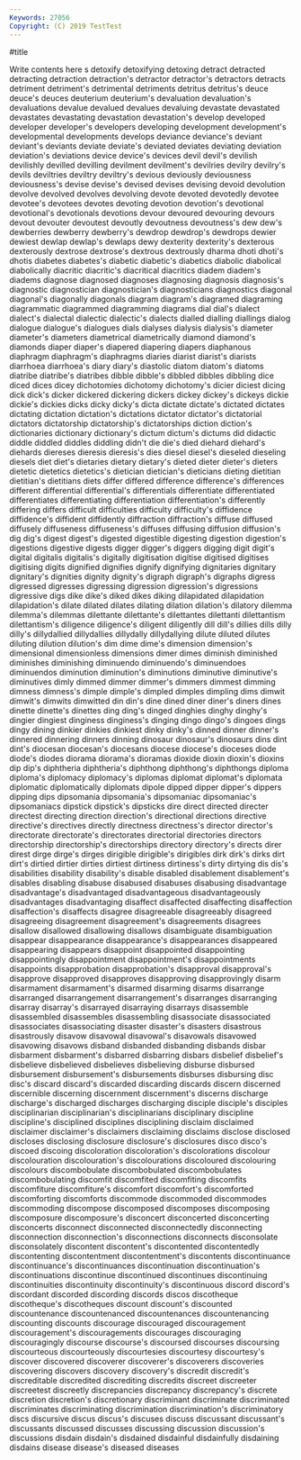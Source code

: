 ```yaml
---
Keywords: 27056
Copyright: (C) 2019 TestTest
---
```


#title

Write contents here
s detoxify detoxifying detoxing
detract detracted detracting detraction detraction's detractor detractor's detractors detracts detriment
detriment's detrimental detriments detritus detritus's deuce deuce's deuces deuterium deuterium's
devaluation devaluation's devaluations devalue devalued devalues devaluing devastate devastated devastates
devastating devastation devastation's develop developed developer developer's developers developing development
development's developmental developments develops deviance deviance's deviant deviant's deviants deviate
deviate's deviated deviates deviating deviation deviation's deviations device device's devices
devil devil's devilish devilishly devilled devilling devilment devilment's devilries devilry
devilry's devils deviltries deviltry deviltry's devious deviously deviousness deviousness's devise
devise's devised devises devising devoid devolution devolve devolved devolves devolving
devote devoted devotedly devotee devotee's devotees devotes devoting devotion devotion's
devotional devotional's devotionals devotions devour devoured devouring devours devout devouter
devoutest devoutly devoutness devoutness's dew dew's dewberries dewberry dewberry's dewdrop
dewdrop's dewdrops dewier dewiest dewlap dewlap's dewlaps dewy dexterity dexterity's
dexterous dexterously dextrose dextrose's dextrous dextrously dharma dhoti dhoti's dhotis
diabetes diabetes's diabetic diabetic's diabetics diabolic diabolical diabolically diacritic diacritic's
diacritical diacritics diadem diadem's diadems diagnose diagnosed diagnoses diagnosing diagnosis
diagnosis's diagnostic diagnostician diagnostician's diagnosticians diagnostics diagonal diagonal's diagonally diagonals
diagram diagram's diagramed diagraming diagrammatic diagrammed diagramming diagrams dial dial's
dialect dialect's dialectal dialectic dialectic's dialects dialled dialling diallings dialog
dialogue dialogue's dialogues dials dialyses dialysis dialysis's diameter diameter's diameters
diametrical diametrically diamond diamond's diamonds diaper diaper's diapered diapering diapers
diaphanous diaphragm diaphragm's diaphragms diaries diarist diarist's diarists diarrhoea diarrhoea's
diary diary's diastolic diatom diatom's diatoms diatribe diatribe's diatribes dibble
dibble's dibbled dibbles dibbling dice diced dices dicey dichotomies dichotomy
dichotomy's dicier diciest dicing dick dick's dicker dickered dickering dickers
dickey dickey's dickeys dickie dickie's dickies dicks dicky dicky's dicta
dictate dictate's dictated dictates dictating dictation dictation's dictations dictator dictator's
dictatorial dictators dictatorship dictatorship's dictatorships diction diction's dictionaries dictionary dictionary's
dictum dictum's dictums did didactic diddle diddled diddles diddling didn't
die die's died diehard diehard's diehards diereses dieresis dieresis's dies
diesel diesel's dieseled dieseling diesels diet diet's dietaries dietary dietary's
dieted dieter dieter's dieters dietetic dietetics dietetics's dietician dietician's dieticians
dieting dietitian dietitian's dietitians diets differ differed difference difference's differences
different differential differential's differentials differentiate differentiated differentiates differentiating differentiation differentiation's
differently differing differs difficult difficulties difficulty difficulty's diffidence diffidence's diffident
diffidently diffraction diffraction's diffuse diffused diffusely diffuseness diffuseness's diffuses diffusing
diffusion diffusion's dig dig's digest digest's digested digestible digesting digestion
digestion's digestions digestive digests digger digger's diggers digging digit digit's
digital digitalis digitalis's digitally digitisation digitise digitised digitises digitising digits
dignified dignifies dignify dignifying dignitaries dignitary dignitary's dignities dignity dignity's
digraph digraph's digraphs digress digressed digresses digressing digression digression's digressions
digressive digs dike dike's diked dikes diking dilapidated dilapidation dilapidation's
dilate dilated dilates dilating dilation dilation's dilatory dilemma dilemma's dilemmas
dilettante dilettante's dilettantes dilettanti dilettantism dilettantism's diligence diligence's diligent diligently
dill dill's dillies dills dilly dilly's dillydallied dillydallies dillydally dillydallying
dilute diluted dilutes diluting dilution dilution's dim dime dime's dimension
dimension's dimensional dimensionless dimensions dimer dimes diminish diminished diminishes diminishing
diminuendo diminuendo's diminuendoes diminuendos diminution diminution's diminutions diminutive diminutive's diminutives
dimly dimmed dimmer dimmer's dimmers dimmest dimming dimness dimness's dimple
dimple's dimpled dimples dimpling dims dimwit dimwit's dimwits dimwitted din
din's dine dined diner diner's diners dines dinette dinette's dinettes
ding ding's dinged dinghies dinghy dinghy's dingier dingiest dinginess dinginess's
dinging dingo dingo's dingoes dings dingy dining dinkier dinkies dinkiest
dinky dinky's dinned dinner dinner's dinnered dinnering dinners dinning dinosaur
dinosaur's dinosaurs dins dint dint's diocesan diocesan's diocesans diocese diocese's
dioceses diode diode's diodes diorama diorama's dioramas dioxide dioxin dioxin's
dioxins dip dip's diphtheria diphtheria's diphthong diphthong's diphthongs diploma diploma's
diplomacy diplomacy's diplomas diplomat diplomat's diplomata diplomatic diplomatically diplomats dipole
dipped dipper dipper's dippers dipping dips dipsomania dipsomania's dipsomaniac dipsomaniac's
dipsomaniacs dipstick dipstick's dipsticks dire direct directed directer directest directing
direction direction's directional directions directive directive's directives directly directness directness's
director director's directorate directorate's directorates directorial directories directors directorship directorship's
directorships directory directory's directs direr direst dirge dirge's dirges dirigible
dirigible's dirigibles dirk dirk's dirks dirt dirt's dirtied dirtier dirties
dirtiest dirtiness dirtiness's dirty dirtying dis dis's disabilities disability disability's
disable disabled disablement disablement's disables disabling disabuse disabused disabuses disabusing
disadvantage disadvantage's disadvantaged disadvantageous disadvantageously disadvantages disadvantaging disaffect disaffected disaffecting
disaffection disaffection's disaffects disagree disagreeable disagreeably disagreed disagreeing disagreement disagreement's
disagreements disagrees disallow disallowed disallowing disallows disambiguate disambiguation disappear disappearance
disappearance's disappearances disappeared disappearing disappears disappoint disappointed disappointing disappointingly disappointment
disappointment's disappointments disappoints disapprobation disapprobation's disapproval disapproval's disapprove disapproved disapproves
disapproving disapprovingly disarm disarmament disarmament's disarmed disarming disarms disarrange disarranged
disarrangement disarrangement's disarranges disarranging disarray disarray's disarrayed disarraying disarrays disassemble
disassembled disassembles disassembling disassociate disassociated disassociates disassociating disaster disaster's disasters
disastrous disastrously disavow disavowal disavowal's disavowals disavowed disavowing disavows disband
disbanded disbanding disbands disbar disbarment disbarment's disbarred disbarring disbars disbelief
disbelief's disbelieve disbelieved disbelieves disbelieving disburse disbursed disbursement disbursement's disbursements
disburses disbursing disc disc's discard discard's discarded discarding discards discern
discerned discernible discerning discernment discernment's discerns discharge discharge's discharged discharges
discharging disciple disciple's disciples disciplinarian disciplinarian's disciplinarians disciplinary discipline discipline's
disciplined disciplines disciplining disclaim disclaimed disclaimer disclaimer's disclaimers disclaiming disclaims
disclose disclosed discloses disclosing disclosure disclosure's disclosures disco disco's discoed
discoing discoloration discoloration's discolorations discolour discolouration discolouration's discolourations discoloured discolouring
discolours discombobulate discombobulated discombobulates discombobulating discomfit discomfited discomfiting discomfits discomfiture
discomfiture's discomfort discomfort's discomforted discomforting discomforts discommode discommoded discommodes discommoding
discompose discomposed discomposes discomposing discomposure discomposure's disconcert disconcerted disconcerting disconcerts
disconnect disconnected disconnectedly disconnecting disconnection disconnection's disconnections disconnects disconsolate disconsolately
discontent discontent's discontented discontentedly discontenting discontentment discontentment's discontents discontinuance discontinuance's
discontinuances discontinuation discontinuation's discontinuations discontinue discontinued discontinues discontinuing discontinuities discontinuity
discontinuity's discontinuous discord discord's discordant discorded discording discords discos discotheque
discotheque's discotheques discount discount's discounted discountenance discountenanced discountenances discountenancing discounting
discounts discourage discouraged discouragement discouragement's discouragements discourages discouraging discouragingly discourse
discourse's discoursed discourses discoursing discourteous discourteously discourtesies discourtesy discourtesy's discover
discovered discoverer discoverer's discoverers discoveries discovering discovers discovery discovery's discredit
discredit's discreditable discredited discrediting discredits discreet discreeter discreetest discreetly discrepancies
discrepancy discrepancy's discrete discretion discretion's discretionary discriminant discriminate discriminated discriminates
discriminating discrimination discrimination's discriminatory discs discursive discus discus's discuses discuss
discussant discussant's discussants discussed discusses discussing discussion discussion's discussions disdain
disdain's disdained disdainful disdainfully disdaining disdains disease disease's diseased diseases
